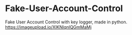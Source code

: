# Fake-User-Account-Control
Fake User Account Control with key logger, made in python. 
https://imageupload.io/XlKNlqnlQGmMaMj
